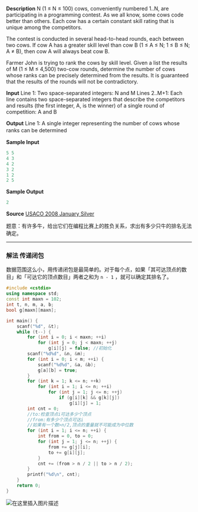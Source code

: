 **Description**
N (1 ≤ N ≤ 100) cows, conveniently numbered 1..N, are participating in a programming contest. As we all know, some cows code better than others. Each cow has a certain constant skill rating that is unique among the competitors.

The contest is conducted in several head-to-head rounds, each between two cows. If cow A has a greater skill level than cow B (1 ≤ A ≤ N; 1 ≤ B ≤ N; A ≠ B), then cow A will always beat cow B.

Farmer John is trying to rank the cows by skill level. Given a list the results of M (1 ≤ M ≤ 4,500) two-cow rounds, determine the number of cows whose ranks can be precisely determined from the results. It is guaranteed that the results of the rounds will not be contradictory.

**Input**
Line 1: Two space-separated integers: N and M
Lines 2..M+1: Each line contains two space-separated integers that describe the competitors and results (the first integer, A, is the winner) of a single round of competition: A and B

**Output**
Line 1: A single integer representing the number of cows whose ranks can be determined
　

**Sample Input**
```cpp
5 5
4 3
4 2
3 2
1 2
2 5
```
**Sample Output**
```cpp
2
```
**Source**
[USACO 2008 January Silver](http://poj.org/searchproblem?field=source&key=USACO+2008+January+Silver)

题意：有许多牛，给出它们在编程比赛上的胜负关系，求出有多少只牛的排名无法确定。

---
### 解法 传递闭包
数据范围这么小，用传递闭包是最简单的。对于每个点，如果「其可达顶点的数目」和「可达它的顶点数目」两者之和为 `n - 1` ，就可以确定其排名了。

```cpp
#include <cstdio>
using namespace std;
const int maxn = 102;
int t, n, m, a, b;
bool g[maxn][maxn];

int main() {
	scanf("%d", &t);
	while (t--) {
		for (int i = 0; i < maxn; ++i)
			for (int j = 0; j < maxn; ++j)
				g[i][j] = false; //初始化
		scanf("%d%d", &n, &m);
		for (int i = 0; i < m; ++i) {
			scanf("%d%d", &a, &b);
			g[a][b] = true;
		}
		for (int k = 1; k <= n; ++k)
			for (int i = 1; i <= n; ++i)
				for (int j = 1; j <= n; ++j)
					if (g[i][k] && g[k][j])
						g[i][j] = 1;
		int cnt = 0;
		//to:检查顶点i可达多少个顶点
		//from:有多少个顶点可达i
		//如果有一个数>n/2,顶点的重量就不可能成为中位数
		for (int i = 1; i <= n; ++i) {
			int from = 0, to = 0;
			for (int j = 1; j <= n; ++j) {
				from += g[j][i];
				to += g[i][j];
			}
			cnt += (from > n / 2 || to > n / 2);
		}
		printf("%d\n", cnt);
	}
	return 0;
}
```

![在这里插入图片描述](https://img-blog.csdnimg.cn/58ea9396fb884d69a640c8c0c2c6342f.png)


